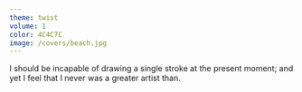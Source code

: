 ```yaml
---
theme: twist
volume: 1
color: 4C4C7C
image: /covers/beach.jpg
---
```

I should be incapable of drawing a single stroke at the present moment; and yet I feel that I never was a greater artist than.

